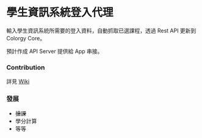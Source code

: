 學生資訊系統登入代理
==================

輸入學生資訊系統所需要的登入資料，自動抓取已選課程，透過 Rest API 更新到 Colorgy Core。

預計作成 API Server 提供給 App 串接。

### Contribution
詳見 [Wiki](https://github.com/colorgy/SchoolAgent/wiki)

### 發展

* <del>搶課</del>
* 學分計算
* 等等
